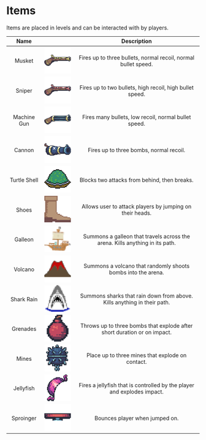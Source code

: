# Items

Items are placed in levels and can be interacted with by players.

| Name | | Description |
| :-: | :-: | :-: |
| Musket | ![musket](assets/musket.png) | Fires up to three bullets, normal recoil, normal bullet speed. |
| Sniper | ![sniper](assets/sniper.png) | Fires up to two bullets, high recoil, high bullet speed. |
| Machine Gun | ![machine_gun](assets/machine_gun.png) | Fires many bullets, low recoil, normal bullet speed. |
| Cannon | ![cannon](assets/cannon.png) | Fires up to three bombs, normal recoil. |
| Turtle Shell | ![turtle_shell](assets/turtle_shell.png) | Blocks two attacks from behind, then breaks. |
| Shoes | ![shoes](assets/shoes.png) | Allows user to attack players by jumping on their heads. |
| Galleon | ![galleon](assets/galleon.png) | Summons a galleon that travels across the arena. Kills anything in its path. |
| Volcano | ![volcano](assets/volcano.png) | Summons a volcano that randomly shoots bombs into the arena. |
| Shark Rain | ![shark_rain](assets/shark_rain.png) | Summons sharks that rain down from above. Kills anything in their path. |
| Grenades | ![grenades](assets/grenades.png) | Throws up to three bombs that explode after short duration or on impact. |
| Mines | ![mines](assets/mines.png) | Place up to three mines that explode on contact. |
| Jellyfish | ![jellyfish](assets/jellyfish.png) | Fires a jellyfish that is controlled by the player and explodes impact. |
| Sproinger | ![sproinger](assets/sproinger.png) | Bounces player when jumped on. |
